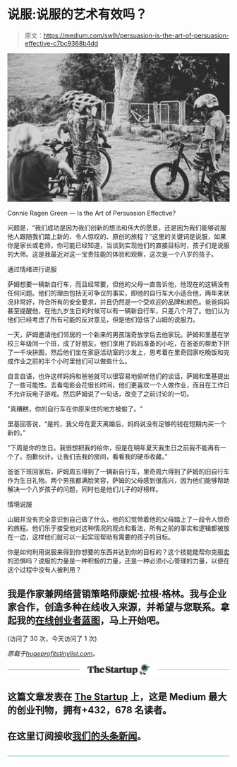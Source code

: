 # 说服:说服的艺术有效吗？

> 原文：<https://medium.com/swlh/persuasion-is-the-art-of-persuasion-effective-c7bc9368b4dd>

![](img/f3c9ff8fb3d33789d0483c4fa5156529.png)

Connie Ragen Green — Is the Art of Persuasion Effective?

问题是，“我们成功是因为我们创新的想法和伟大的愿景，还是因为我们能够说服他人跟随我们踏上新的、令人惊叹的、原创的旅程？”这里的关键词是说服，如果你是家长或老师，你可能已经知道，当谈到实现他们的直接目标时，孩子们是说服的大师。这是我最近对这一宝贵技能的体验和观察，这次是一个八岁的孩子。

通过情绪进行说服

萨姆想要一辆新自行车，而且经常要，但他的父母一直告诉他，他现在的这辆没有任何问题。他们的理由包括无可争议的事实，即他的自行车大小适合他，两年来状况非常好，符合所有的安全要求，并且仍然是一个受欢迎的品牌和颜色。爸爸妈妈甚至提醒他，在他九岁生日的时候可以有一辆新自行车，只差八个月了。他们认为他们已经考虑了所有可能的反对意见，但是他们低估了山姆的说服力。

一天，萨姆邀请他们邻居的一个新来的男孩瑞奇放学后去他家玩。萨姆和里基在学校三年级同一个班，成了好朋友。他们享用了妈妈准备的小吃，在爸爸的帮助下拼了一千块拼图，然后他们坐在家庭活动室的沙发上，思考着在里奇回家吃晚饭和完成作业之前的半个小时里他们可以做些什么。

自言自语，也许这样妈妈和爸爸就可以很容易地偷听他们的谈话，萨姆和里基提出了一些可能性。去看电影会花很长时间，他们更喜欢一个人做作业，而且在工作日不允许玩电子游戏。然后萨姆说了一句话，改变了之前讨论的一切。

"真糟糕，你的自行车在你原来住的地方被偷了。"

里基回答说，“是的，我父母在夏天离婚后，妈妈说没有足够的钱在短期内买一个新的。”

“下周是你的生日。我很想把我的给你，但是在明年夏天我生日之前我不能再有一个了。抱歉伙计。让我们去我的房间，看看我的硬币收藏。”

爸爸下班回家后，萨姆周五得到了一辆新自行车，里奇周六得到了萨姆的旧自行车作为生日礼物。两个男孩都满脸笑容，萨姆的父母感到很高兴，因为他们能够帮助解决一个八岁孩子的问题，同时也是他们儿子的好榜样。

情境说服

山姆并没有完全意识到自己做了什么，他的幻觉带着他的父母踏上了一段令人惊奇的旅程。他们乐于接受他对这种情况的观点和看法，所有之前的事实和逻辑都被放在一边，这样他们就可以一起实现帮助有需要的孩子的目标。

你是如何利用说服来得到你想要的东西并达到你的目标的？这个技能能帮你克服[卖](http://connieragengreen.com/fear-of-selling-tips-for-entrepreneurs/)的恐惧吗？说服的力量是一种积极的力量，还是一种必须小心管理的力量，以便在这个过程中没有人被利用？

## 我是作家兼网络营销策略师康妮·拉根·格林。我与企业家合作，创造多种在线收入来源，并希望与您联系。拿起我的[在线创业者蓝图](http://onlineentrepreneurblueprint.com/)，马上开始吧。

(访问了 30 次，今天访问了 1 次)

*原载于*[*hugeprofitstinylist.com*](http://hugeprofitstinylist.com/persuasion/)*。*

[![](img/308a8d84fb9b2fab43d66c117fcc4bb4.png)](https://medium.com/swlh)

## 这篇文章发表在 [The Startup](https://medium.com/swlh) 上，这是 Medium 最大的创业刊物，拥有+432，678 名读者。

## 在这里订阅接收[我们的头条新闻](https://growthsupply.com/the-startup-newsletter/)。

[![](img/b0164736ea17a63403e660de5dedf91a.png)](https://medium.com/swlh)